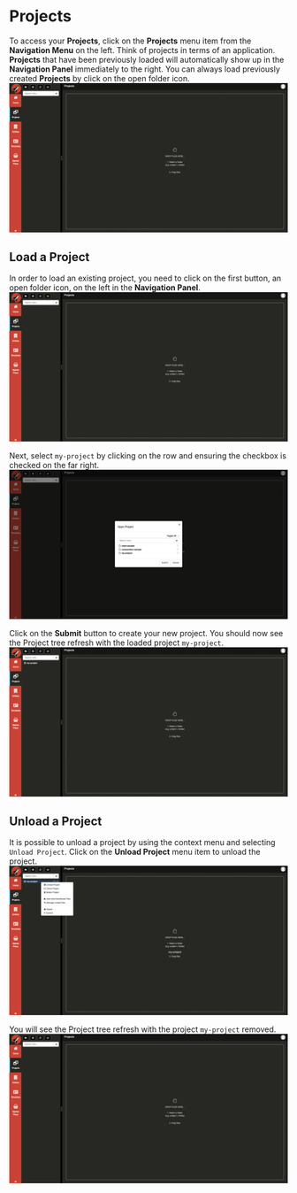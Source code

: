 # Projects
To access your **Projects**, click on the **Projects** menu item from the **Navigation Menu** on the left. Think of projects in terms of an application. **Projects** that have been previously loaded will automatically show up in the **Navigation Panel** immediately to the right. You can always load previously created **Projects** by click on the open folder icon.
  ![Entry 1][1]

## Load a Project
In order to load an existing project, you need to click on the first button, an open folder icon, on the left in the **Navigation Panel**.
  ![Entry 2][2]

Next, select `my-project` by clicking on the row and ensuring the checkbox is checked on the far right.
  ![Entry 3][3]

Click on the **Submit** button to create your new project. You should now see the Project tree refresh with the loaded project `my-project`.
  ![Entry 4][4]

## Unload a Project
It is possible to unload a project by using the context menu and selecting `Unload Project`.
Click on the **Unload Project** menu item to unload the project.
  ![Entry 5][5]

You will see the Project tree refresh with the project `my-project` removed.
  ![Entry 6][6]




[1]: capture1.png
[2]: capture2.png
[3]: capture3.png
[4]: capture4.png
[5]: capture5.png
[6]: capture6.png